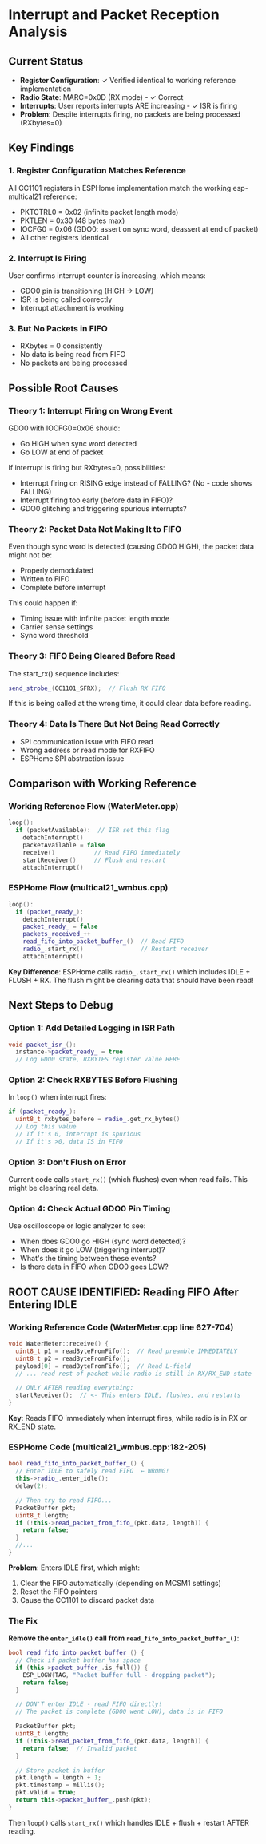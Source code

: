 # Interrupt and Packet Reception Analysis

## Current Status
- **Register Configuration**: ✓ Verified identical to working reference implementation
- **Radio State**: MARC=0x0D (RX mode) - ✓ Correct
- **Interrupts**: User reports interrupts ARE increasing - ✓ ISR is firing
- **Problem**: Despite interrupts firing, no packets are being processed (RXbytes=0)

## Key Findings

### 1. Register Configuration Matches Reference
All CC1101 registers in ESPHome implementation match the working esp-multical21 reference:
- PKTCTRL0 = 0x02 (infinite packet length mode)
- PKTLEN = 0x30 (48 bytes max)
- IOCFG0 = 0x06 (GDO0: assert on sync word, deassert at end of packet)
- All other registers identical

### 2. Interrupt Is Firing
User confirms interrupt counter is increasing, which means:
- GDO0 pin is transitioning (HIGH -> LOW)
- ISR is being called correctly
- Interrupt attachment is working

### 3. But No Packets in FIFO
- RXbytes = 0 consistently
- No data is being read from FIFO
- No packets are being processed

## Possible Root Causes

### Theory 1: Interrupt Firing on Wrong Event
GDO0 with IOCFG0=0x06 should:
- Go HIGH when sync word detected
- Go LOW at end of packet

If interrupt is firing but RXbytes=0, possibilities:
- Interrupt firing on RISING edge instead of FALLING? (No - code shows FALLING)
- Interrupt firing too early (before data in FIFO)?
- GDO0 glitching and triggering spurious interrupts?

### Theory 2: Packet Data Not Making It to FIFO
Even though sync word is detected (causing GDO0 HIGH), the packet data might not be:
- Properly demodulated
- Written to FIFO
- Complete before interrupt

This could happen if:
- Timing issue with infinite packet length mode
- Carrier sense settings
- Sync word threshold

### Theory 3: FIFO Being Cleared Before Read
The start_rx() sequence includes:
```cpp
send_strobe_(CC1101_SFRX);  // Flush RX FIFO
```

If this is being called at the wrong time, it could clear data before reading.

### Theory 4: Data Is There But Not Being Read Correctly
- SPI communication issue with FIFO read
- Wrong address or read mode for RXFIFO
- ESPHome SPI abstraction issue

## Comparison with Working Reference

### Working Reference Flow (WaterMeter.cpp)
```cpp
loop():
  if (packetAvailable):  // ISR set this flag
    detachInterrupt()
    packetAvailable = false
    receive()           // Read FIFO immediately
    startReceiver()     // Flush and restart
    attachInterrupt()
```

### ESPHome Flow (multical21_wmbus.cpp)
```cpp
loop():
  if (packet_ready_):
    detachInterrupt()
    packet_ready_ = false
    packets_received_++
    read_fifo_into_packet_buffer_()  // Read FIFO
    radio_.start_rx()                // Restart receiver
    attachInterrupt()
```

**Key Difference**: ESPHome calls `radio_.start_rx()` which includes IDLE + FLUSH + RX.
The flush might be clearing data that should have been read!

## Next Steps to Debug

### Option 1: Add Detailed Logging in ISR Path
```cpp
void packet_isr_():
  instance->packet_ready_ = true
  // Log GDO0 state, RXBYTES register value HERE
```

### Option 2: Check RXBYTES Before Flushing
In `loop()` when interrupt fires:
```cpp
if (packet_ready_):
  uint8_t rxbytes_before = radio_.get_rx_bytes()
  // Log this value
  // If it's 0, interrupt is spurious
  // If it's >0, data IS in FIFO
```

### Option 3: Don't Flush on Error
Current code calls `start_rx()` (which flushes) even when read fails.
This might be clearing real data.

### Option 4: Check Actual GDO0 Pin Timing
Use oscilloscope or logic analyzer to see:
- When does GDO0 go HIGH (sync word detected)?
- When does it go LOW (triggering interrupt)?
- What's the timing between these events?
- Is there data in FIFO when GDO0 goes LOW?

## ROOT CAUSE IDENTIFIED: Reading FIFO After Entering IDLE

### Working Reference Code (WaterMeter.cpp line 627-704)
```cpp
void WaterMeter::receive() {
  uint8_t p1 = readByteFromFifo();  // Read preamble IMMEDIATELY
  uint8_t p2 = readByteFromFifo();
  payload[0] = readByteFromFifo();  // Read L-field
  // ... read rest of packet while radio is still in RX/RX_END state

  // ONLY AFTER reading everything:
  startReceiver();  // <- This enters IDLE, flushes, and restarts
}
```

**Key**: Reads FIFO immediately when interrupt fires, while radio is in RX or RX_END state.

### ESPHome Code (multical21_wmbus.cpp:182-205)
```cpp
bool read_fifo_into_packet_buffer_() {
  // Enter IDLE to safely read FIFO  ← WRONG!
  this->radio_.enter_idle();
  delay(2);

  // Then try to read FIFO...
  PacketBuffer pkt;
  uint8_t length;
  if (!this->read_packet_from_fifo_(pkt.data, length)) {
    return false;
  }
  //...
}
```

**Problem**: Enters IDLE first, which might:
1. Clear the FIFO automatically (depending on MCSM1 settings)
2. Reset the FIFO pointers
3. Cause the CC1101 to discard packet data

### The Fix

**Remove the `enter_idle()` call from `read_fifo_into_packet_buffer_()`**:
```cpp
bool read_fifo_into_packet_buffer_() {
  // Check if packet buffer has space
  if (this->packet_buffer_.is_full()) {
    ESP_LOGW(TAG, "Packet buffer full - dropping packet");
    return false;
  }

  // DON'T enter IDLE - read FIFO directly!
  // The packet is complete (GDO0 went LOW), data is in FIFO

  PacketBuffer pkt;
  uint8_t length;
  if (!this->read_packet_from_fifo_(pkt.data, length)) {
    return false;  // Invalid packet
  }

  // Store packet in buffer
  pkt.length = length + 1;
  pkt.timestamp = millis();
  pkt.valid = true;
  return this->packet_buffer_.push(pkt);
}
```

Then `loop()` calls `start_rx()` which handles IDLE + flush + restart AFTER reading.
